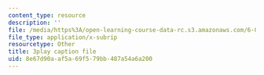 ```yaml
---
content_type: resource
description: ''
file: /media/https%3A/open-learning-course-data-rc.s3.amazonaws.com/6-0001-introduction-to-computer-science-and-programming-in-python-fall-2016/8e67d90aaf5a69f579bb487a54a6a200_ncpb4wIsQu8.srt
file_type: application/x-subrip
resourcetype: Other
title: 3play caption file
uid: 8e67d90a-af5a-69f5-79bb-487a54a6a200
---
```

